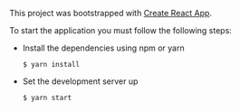 This project was bootstrapped with [Create React App](https://github.com/facebookincubator/create-react-app).

To start the application you must follow the following steps:

 - Install the dependencies using npm or yarn
 
       $ yarn install
 
 - Set the development server up
 
       $ yarn start